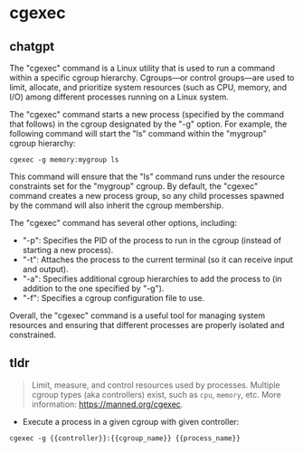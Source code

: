 # cgexec 
## chatgpt 
The "cgexec" command is a Linux utility that is used to run a command within a specific cgroup hierarchy. Cgroups—or control groups—are used to limit, allocate, and prioritize system resources (such as CPU, memory, and I/O) among different processes running on a Linux system.

The "cgexec" command starts a new process (specified by the command that follows) in the cgroup designated by the "-g" option. For example, the following command will start the "ls" command within the "mygroup" cgroup hierarchy:

```
cgexec -g memory:mygroup ls
```

This command will ensure that the "ls" command runs under the resource constraints set for the "mygroup" cgroup. By default, the "cgexec" command creates a new process group, so any child processes spawned by the command will also inherit the cgroup membership.

The "cgexec" command has several other options, including:

- "-p": Specifies the PID of the process to run in the cgroup (instead of starting a new process).
- "-t": Attaches the process to the current terminal (so it can receive input and output).
- "-a": Specifies additional cgroup hierarchies to add the process to (in addition to the one specified by "-g").
- "-f": Specifies a cgroup configuration file to use.

Overall, the "cgexec" command is a useful tool for managing system resources and ensuring that different processes are properly isolated and constrained. 

## tldr 
 
> Limit, measure, and control resources used by processes.
> Multiple cgroup types (aka controllers) exist, such as `cpu`, `memory`, etc.
> More information: <https://manned.org/cgexec>.

- Execute a process in a given cgroup with given controller:

`cgexec -g {{controller}}:{{cgroup_name}} {{process_name}}`
